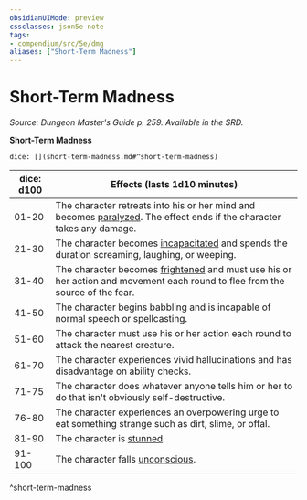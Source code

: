 ```yaml
---
obsidianUIMode: preview
cssclasses: json5e-note
tags:
- compendium/src/5e/dmg
aliases: ["Short-Term Madness"]
---
```

# Short-Term Madness
*Source: Dungeon Master's Guide p. 259. Available in the SRD.* 

**Short-Term Madness**

`dice: [](short-term-madness.md#^short-term-madness)`

| dice: d100 | Effects (lasts 1d10 minutes) |
|------------|------------------------------|
| 01-20 | The character retreats into his or her mind and becomes [paralyzed](/2-Mechanics/CLI/rules/conditions.md#paralyzed). The effect ends if the character takes any damage. |
| 21-30 | The character becomes [incapacitated](/2-Mechanics/CLI/rules/conditions.md#incapacitated) and spends the duration screaming, laughing, or weeping. |
| 31-40 | The character becomes [frightened](/2-Mechanics/CLI/rules/conditions.md#frightened) and must use his or her action and movement each round to flee from the source of the fear. |
| 41-50 | The character begins babbling and is incapable of normal speech or spellcasting. |
| 51-60 | The character must use his or her action each round to attack the nearest creature. |
| 61-70 | The character experiences vivid hallucinations and has disadvantage on ability checks. |
| 71-75 | The character does whatever anyone tells him or her to do that isn't obviously self-destructive. |
| 76-80 | The character experiences an overpowering urge to eat something strange such as dirt, slime, or offal. |
| 81-90 | The character is [stunned](/2-Mechanics/CLI/rules/conditions.md#stunned). |
| 91-100 | The character falls [unconscious](/2-Mechanics/CLI/rules/conditions.md#unconscious). |
^short-term-madness
